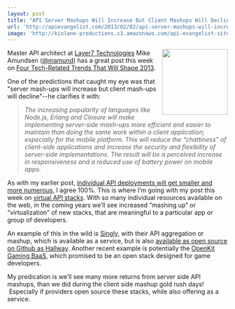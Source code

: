 ```yaml
---
layout: post
title: "API Server Mashups Will Increase But Client Mashups Will Decline"
url: 'http://apievangelist.com/2013/02/02/api-server-mashups-will-increase-but-client-mashups-will-decline/'
image: 'http://kinlane-productions.s3.amazonaws.com/api-evangelist-site/blog/Mike-Amundsen.jpg'
---
```


[<img src="https://s3.amazonaws.com/kinlane-productions/api-evangelist/mike-amundsen/Mike-Amundsen.jpg" alt="" width="150" align="right" />][1]

Master API architect at [Layer7 Technologies][2] Mike Amundsen ([@mamund][1]) has a great post this week on [Four Tech-Related Trends That Will Shape 2013][3].

One of the predictions that caught my eye was that "server mash-ups will increase but client mash-ups will decline"--he clarifies it with:

> _The increasing popularity of languages like Node.js, Erlang and Closure will make implementing server-side mash-ups more efficient and easier to maintain than doing the same work within a client application; especially for the mobile platform. This will reduce the “chattiness” of client-side applications and increase the security and flexibility of server-side implementations. The result will be a perceived increase in responsiveness and a reduced use of battery power on mobile apps._

As with my earlier post, [individual API deployments will get smaller and more numerous][4], I agree 100%. This is where I’m going with my post this week on [virtual API stacks][5]. With so many individual resources available on the web, in the coming years we’ll see increased “mashing up” or “virtualization” of new stacks, that are meaningful to a particular app or group of developers.

An example of this in the wild is [Singly][6], with their API aggregation or mashup, which is available as a service, but is also [available as open source on Github as Hallway][7]. Another recent example is potentially the [OpenKit Gaming BaaS][8], which promised to be an open stack designed for game developers.

My predication is we’ll see many more returns from server side API mashups, than we did during the client side mashup gold rush days!  Especially if providers open source these stacks, while also offering as a service.

   [1]: https://twitter.com/mamund
   [2]: http://www.layer7tech.com/ (Layer7 Technologies)
   [3]: http://www.layer7tech.com/blogs/index.php/four-tech-related-trends-that-will-shape-2013/
   [4]: /2013/02/02/the-scientific-archive-of-biodiversity-audio-and-video-recordings-needs-an-api/ (individual API deployments will get smaller and more numerous)
   [5]: /2013/01/28/virtualized-api-stacks/ (Virtual API Stacks)
   [6]: http://singly.com (Singly)
   [7]: https://github.com/Singly/hallway
   [8]: /2013/02/01/new-open-source-backend-as-a-services-platform-for-game-developers/ (OpenKit Gaming BaaS)
